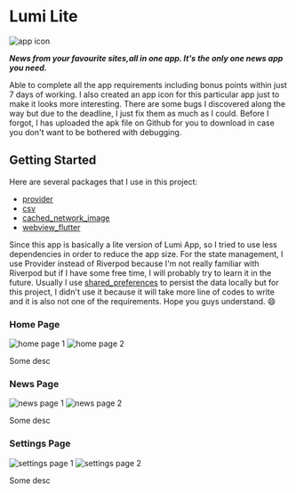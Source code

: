 # Lumi Lite

![app icon](assets/icon.png)

**_News from your favourite sites,all in one app. It's the only one news app you need._**

Able to complete all the app requirements including bonus points within just 7 days of working. I also created an app icon for this particular app just to make it looks more interesting. There are some bugs I discovered along the way but due to the deadline, I just fix them as much as I could. Before I forgot, I has uploaded the apk file on Github for you to download in case you don't want to be bothered with debugging.

## Getting Started

Here are several packages that I use in this project:

- [provider](https://pub.dev/packages/provider)
- [csv](https://pub.dev/packages/csv)
- [cached_network_image](https://pub.dev/cached_network_image)
- [webview_flutter](https://pub.dev/packages/webview_flutter)

Since this app is basically a lite version of Lumi App, so I tried to use less dependencies in order to reduce the app size. For the state management, I use Provider instead of Riverpod because I'm not really familiar with Riverpod but if I have some free time, I will probably try to learn it in the future. Usually I use [shared_preferences](https://pub.dev/packages/shared_preferences) to persist the data locally but for this project, I didn't use it because it will take more line of codes to write and it is also not one of the requirements. Hope you guys understand. :smile:

### Home Page

![home page 1](assets/screenshots/home_page_1.jpg)
![home page 2](assets/screenshots/home_page_2.jpg)

Some desc

### News Page

![news page 1](assets/screenshots/news_page_1.jpg)
![news page 2](assets/screenshots/news_page_2.jpg)

Some desc

### Settings Page

![settings page 1](assets/screenshots/settings_page_1.jpg)
![settings page 2](assets/screenshots/settings_page_2.jpg)

Some desc